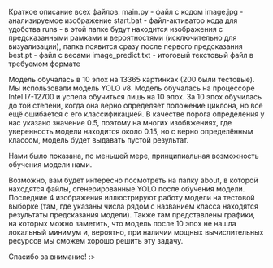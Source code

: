 Краткое описание всех файлов:
main.py - файл с кодом
image.jpg - анализируемое изображение
start.bat - файл-активатор кода для удобства
runs - в этой папке будут находится изображения с предсказанными рамками и вероятностями (исключительно для визуализации), папка появится сразу после первого предсказания
best.pt - файл с весами
image_predict.txt - итоговый текстовый файл в требуемом формате

Модель обучалась в 10 эпох на 13365 картинках (200 были тестовые). Мы использовали модель YOLO v8. Модель обучалась на процессоре Intel I7-12700 и успела обучиться лишь на 10 эпох. За 10 эпох обучилась до той степени, когда она верно определяет положение циклона, но всё ещё ошибается с его классификацией. В качестве порога определения у нас указано значение 0.5, поэтому на многих изобвжениях, где уверенность модели находится около 0.15, но с верно определённым классом, модель будет выдавать пустой результат. 

Нами было показана, по меньшей мере, принципиальная возможность обучения модели нами.

Возможно, вам будет интересно посмотреть на папку about, в которой находятся файлы, сгенерированные YOLO после обучения модели. Последние 4 изображения иллюстрируют работу модели на тестовой выборке (там, где указаны числа рядом с названием класса находятся результаты предсказания модели). Также там представлены графики, на которых можно заметить, что модель после 10 эпох не нашла локальный минимум и, вероятно, при наличии мощных вычислительных ресурсов мы сможем хорошо решить эту задачу.

Спасибо за внимание! :>

